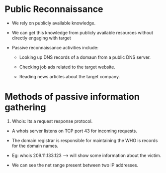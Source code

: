 # Public Reconnaissance
- We rely on publicly available knowledge.

- We can get this knowledge from publicly available resources without directly engaging with target

- Passive reconnaissance activities include:

   - Looking up DNS records of a domaun from a public DNS server.
 
   - Checking job ads related to the target website.
 
   - Reading news articles about the target company.
 
# Methods of passive information gathering
1. Whois: Its a request response protocol.

 - A whois server listens on TCP port 43 for incoming requests.

 - The domain registrar is responsible for maintaining the WHO is records for the domain names.

 - Eg: whois 209.11.133.123 --> will show some information about the victim.

 - We can see the net range present between two IP addresses.
